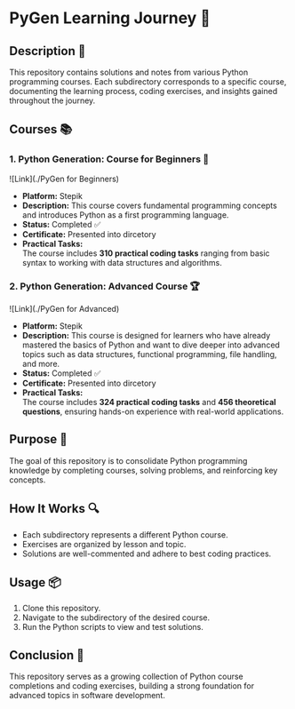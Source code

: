 # PyGen Learning Journey 🚀

## Description 📝

This repository contains solutions and notes from various Python programming courses.
Each subdirectory corresponds to a specific course, documenting the learning process, coding exercises, and insights gained throughout the journey.

## Courses 📚

### 1. Python Generation: Course for Beginners 🐍

![Link](./PyGen for Beginners)

-   **Platform:** Stepik
-   **Description:** This course covers fundamental programming concepts and introduces Python as a first programming language.
-   **Status:** Completed ✅
-   **Certificate:** Presented into dircetory
-   **Practical Tasks:**  
    The course includes **310 practical coding tasks** ranging from basic syntax to working with data structures and algorithms.

### 2. Python Generation: Advanced Course 🏆

![Link](./PyGen for Advanced)

-   **Platform:** Stepik
-   **Description:** This course is designed for learners who have already mastered the basics of Python and want to dive deeper into advanced topics such as data structures, functional programming, file handling, and more.
-   **Status:** Completed ✅
-   **Certificate:** Presented into dircetory
-   **Practical Tasks:**  
    The course includes **324 practical coding tasks** and **456 theoretical questions**, ensuring hands-on experience with real-world applications.

## Purpose 🎯

The goal of this repository is to consolidate Python programming knowledge by completing courses, solving problems, and reinforcing key concepts.

## How It Works 🔍

-   Each subdirectory represents a different Python course.
-   Exercises are organized by lesson and topic.
-   Solutions are well-commented and adhere to best coding practices.

## Usage 📦

1. Clone this repository.
2. Navigate to the subdirectory of the desired course.
3. Run the Python scripts to view and test solutions.

## Conclusion 🚀

This repository serves as a growing collection of Python course completions and coding exercises, building a strong foundation for advanced topics in software development.
